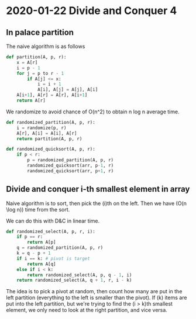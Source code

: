 # 2020-01-22 Divide and Conquer 4

## In palace partition
The naive algorithm is as follows

```python
def partition(A, p, r):
    x = A[r]
    i = p - 1
    for j = p to r - 1
        if A[j] <= x:
            i = i + 1
            A[i], A[j] = A[j], A[i]
    A[i+1], A[r] = A[r], A[i+1]
    return A[r]
```

We randomize to avoid chance of O(n^2) to obtain n log n average time.

```python
def randomized_partition(A, p, r):
    i = randomize(p, r)
    A[r], A[i] = A[i], A[r]
    return partition(A, p, r)
```
```python
def randomized_quicksort(A, p, r):
    if p < r:
        p = randomized_partition(A, p, r)
        randomized_quicksort(arr, p-1, r)
        randomized_quicksort(arr, p+1, r)
```

## Divide and conquer i-th smallest element in array
Naive algorithm is to sort, then pick the \(i\)th on the left. Then we have \(O(n \log n)\) time from the sort. 


We can do this with D&C in linear time.
```python
def randomized_select(A, p, r, i):
    if p == r:
        return A[p]
    q = randomized_partition(A, p, r)
    k = q - p + 1
    if i == k: # pivot is target
        return A[q] 
    else if i < k:
        return randomized_select(A, p, q - 1, i)
    return randomized_select(A, q + 1, r, i - k)
```

The idea is to pick a pivot at random, then count how many are put in the left partition (everything to the left is smaller than the pivot). If \(k\) items are put into the left partition, but we're trying to find the \(i > k\)th smallest element, we only need to look at the right partition, and vice versa. 